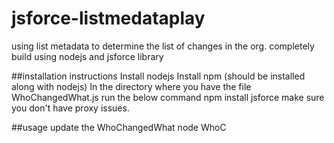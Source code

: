 # jsforce-listmedataplay
using list metadata to determine the list of changes in the org. completely build using nodejs and jsforce library

##installation instructions
Install nodejs
Install npm (should be installed along with nodejs)
In the directory where you have the file WhoChangedWhat.js run the below command
npm install jsforce 
make sure you don't have proxy issues.

##usage
update the WhoChangedWhat
node WhoC